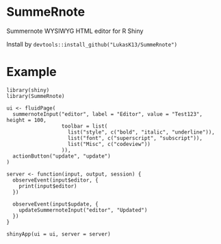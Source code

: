 # SummeRnote
Summernote WYSIWYG HTML editor for R Shiny

Install by `devtools::install_github("LukasK13/SummeRnote")`

# Example
```
library(shiny)
library(SummeRnote)

ui <- fluidPage(
  summernoteInput("editor", label = "Editor", value = "Test123", height = 100,
                  toolbar = list(
                    list("style", c("bold", "italic", "underline")),
                    list("font", c("superscript", "subscript")),
                    list("Misc", c("codeview"))
                  )),
  actionButton("update", "update")
)

server <- function(input, output, session) {
  observeEvent(input$editor, {
    print(input$editor)
  })
  
  observeEvent(input$update, {
    updateSummernoteInput("editor", "Updated")
  })
}

shinyApp(ui = ui, server = server)
